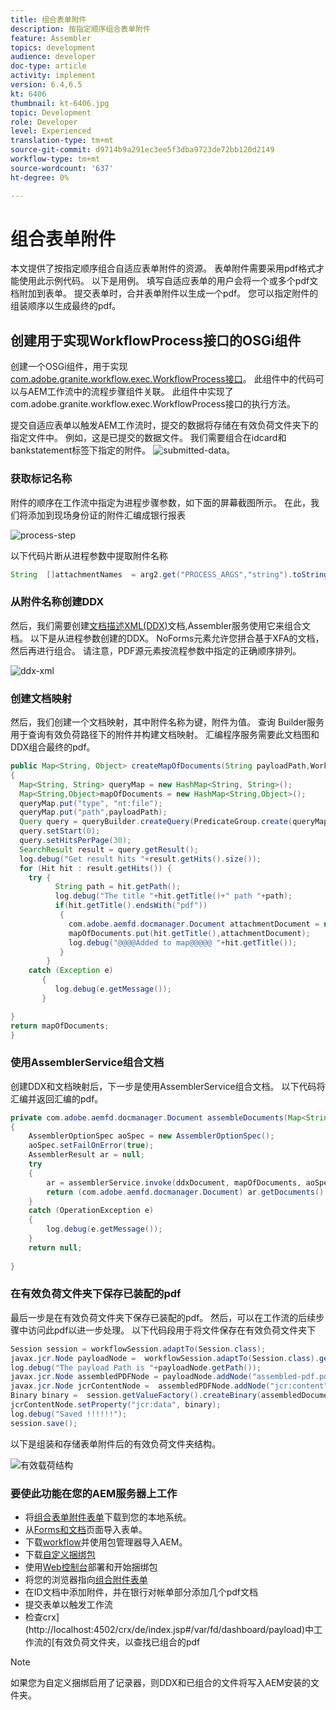 ```yaml
---
title: 组合表单附件
description: 按指定顺序组合表单附件
feature: Assembler
topics: development
audience: developer
doc-type: article
activity: implement
version: 6.4,6.5
kt: 6406
thumbnail: kt-6406.jpg
topic: Development
role: Developer
level: Experienced
translation-type: tm+mt
source-git-commit: d9714b9a291ec3ee5f3dba9723de72bb120d2149
workflow-type: tm+mt
source-wordcount: '637'
ht-degree: 0%

---
```



# 组合表单附件

本文提供了按指定顺序组合自适应表单附件的资源。 表单附件需要采用pdf格式才能使用此示例代码。 以下是用例。
填写自适应表单的用户会将一个或多个pdf文档附加到表单。
提交表单时，合并表单附件以生成一个pdf。 您可以指定附件的组装顺序以生成最终的pdf。

## 创建用于实现WorkflowProcess接口的OSGi组件

创建一个OSGi组件，用于实现[com.adobe.granite.workflow.exec.WorkflowProcess接口](https://helpx.adobe.com/experience-manager/6-5/sites/developing/using/reference-materials/javadoc/com/adobe/granite/workflow/exec/WorkflowProcess.html)。 此组件中的代码可以与AEM工作流中的流程步骤组件关联。 此组件中实现了com.adobe.granite.workflow.exec.WorkflowProcess接口的执行方法。

提交自适应表单以触发AEM工作流时，提交的数据将存储在有效负荷文件夹下的指定文件中。 例如，这是已提交的数据文件。 我们需要组合在idcard和bankstatement标签下指定的附件。
![submitted-data](assets/submitted-data.JPG)。

### 获取标记名称

附件的顺序在工作流中指定为进程步骤参数，如下面的屏幕截图所示。 在此，我们将添加到现场身份证的附件汇编成银行报表

![process-step](assets/process-step.JPG)

以下代码片断从进程参数中提取附件名称

```java
String  []attachmentNames  = arg2.get("PROCESS_ARGS","string").toString().split(",");
```

### 从附件名称创建DDX

然后，我们需要创建[文档描述XML(DDX)](https://helpx.adobe.com/pdf/aem-forms/6-2/ddxRef.pdf)文档,Assembler服务使用它来组合文档。 以下是从进程参数创建的DDX。 NoForms元素允许您拼合基于XFA的文档，然后再进行组合。 请注意，PDF源元素按流程参数中指定的正确顺序排列。

![ddx-xml](assets/ddx.PNG)

### 创建文档映射

然后，我们创建一个文档映射，其中附件名称为键，附件为值。 查询 Builder服务用于查询有效负荷路径下的附件并构建文档映射。 汇编程序服务需要此文档图和DDX组合最终的pdf。

```java
public Map<String, Object> createMapOfDocuments(String payloadPath,WorkflowSession workflowSession )
{
  Map<String, String> queryMap = new HashMap<String, String>();
  Map<String,Object>mapOfDocuments = new HashMap<String,Object>();
  queryMap.put("type", "nt:file");
  queryMap.put("path",payloadPath);
  Query query = queryBuilder.createQuery(PredicateGroup.create(queryMap),workflowSession.adaptTo(Session.class));
  query.setStart(0);
  query.setHitsPerPage(30);
  SearchResult result = query.getResult();
  log.debug("Get result hits "+result.getHits().size());
  for (Hit hit : result.getHits()) {
    try {
          String path = hit.getPath();
          log.debug("The title "+hit.getTitle()+" path "+path);
          if(hit.getTitle().endsWith("pdf"))
           {
             com.adobe.aemfd.docmanager.Document attachmentDocument = new com.adobe.aemfd.docmanager.Document(path);
             mapOfDocuments.put(hit.getTitle(),attachmentDocument);
             log.debug("@@@@Added to map@@@@@ "+hit.getTitle());
           }
        }
    catch (Exception e)
       {
          log.debug(e.getMessage());
       }

}
return mapOfDocuments;
}
```

### 使用AssemblerService组合文档

创建DDX和文档映射后，下一步是使用AssemblerService组合文档。
以下代码将汇编并返回汇编的pdf。

```java
private com.adobe.aemfd.docmanager.Document assembleDocuments(Map<String, Object> mapOfDocuments, com.adobe.aemfd.docmanager.Document ddxDocument)
{
    AssemblerOptionSpec aoSpec = new AssemblerOptionSpec();
    aoSpec.setFailOnError(true);
    AssemblerResult ar = null;
    try
    {
        ar = assemblerService.invoke(ddxDocument, mapOfDocuments, aoSpec);
        return (com.adobe.aemfd.docmanager.Document) ar.getDocuments().get("GeneratedDocument.pdf");
    }
    catch (OperationException e)
    {
        log.debug(e.getMessage());
    }
    return null;
    
}
```

### 在有效负荷文件夹下保存已装配的pdf

最后一步是在有效负荷文件夹下保存已装配的pdf。 然后，可以在工作流的后续步骤中访问此pdf以进一步处理。
以下代码段用于将文件保存在有效负荷文件夹下

```java
Session session = workflowSession.adaptTo(Session.class);
javax.jcr.Node payloadNode =  workflowSession.adaptTo(Session.class).getNode(workItem.getWorkflowData().getPayload().toString());
log.debug("The payload Path is "+payloadNode.getPath());
javax.jcr.Node assembledPDFNode = payloadNode.addNode("assembled-pdf.pdf", "nt:file"); 
javax.jcr.Node jcrContentNode =  assembledPDFNode.addNode("jcr:content", "nt:resource");
Binary binary =  session.getValueFactory().createBinary(assembledDocument.getInputStream());
jcrContentNode.setProperty("jcr:data", binary);
log.debug("Saved !!!!!!"); 
session.save();
```

以下是组装和存储表单附件后的有效负荷文件夹结构。

![有效载荷结构](assets/payload-structure.JPG)

### 要使此功能在您的AEM服务器上工作

* 将[组合表单附件表单](assets/assemble-form-attachments-af.zip)下载到您的本地系统。
* 从[Forms和文档](http://localhost:4502/aem/forms.html/content/dam/formsanddocuments)页面导入表单。
* 下载[workflow](assets/assemble-form-attachments.zip)并使用包管理器导入AEM。
* 下载[自定义捆绑包](assets/assembletaskattachments.assembletaskattachments.core-1.0-SNAPSHOT.jar)
* 使用[Web控制台](http://localhost:4502/system/console/bundles)部署和开始捆绑包
* 将您的浏览器指向[组合附件表单](http://localhost:4502/content/dam/formsanddocuments/assembleattachments/jcr:content?wcmmode=disabled)
* 在ID文档中添加附件，并在银行对帐单部分添加几个pdf文档
* 提交表单以触发工作流
* 检查crx](http://localhost:4502/crx/de/index.jsp#/var/fd/dashboard/payload)中工作流的[有效负荷文件夹，以查找已组合的pdf

>[!NOTE]
> 如果您为自定义捆绑启用了记录器，则DDX和已组合的文件将写入AEM安装的文件夹。

